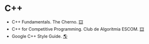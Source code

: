 # C++
- C++ Fundamentals. The Cherno.
[:film_strip:](https://www.youtube.com/playlist?list=PLlrATfBNZ98dudnM48yfGUldqGD0S4FFb)
- C++ for Competitive Programming. Club de Algoritmia ESCOM.
[:film_strip:](https://www.youtube.com/playlist?list=PL9wiQuRDQP0qvPPGLQYrmcUBr9UOzW_vu)
- Google C++ Style Guide.
[:earth_americas:](https://google.github.io/styleguide/cppguide.html)